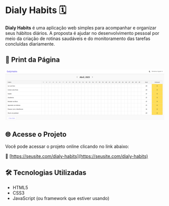 # Dialy Habits 🗓️

**Dialy Habits** é uma aplicação web simples para acompanhar e organizar seus hábitos diários. A proposta é ajudar no desenvolvimento pessoal por meio da criação de rotinas saudáveis e do monitoramento das tarefas concluídas diariamente.

## 📸 Print da Página

![Preview do site](./screenshot.png)

## 🌐 Acesse o Projeto

Você pode acessar o projeto online clicando no link abaixo:

🔗 [https://seusite.com/dialy-habits](https://seusite.com/dialy-habits)

## 🛠️ Tecnologias Utilizadas

- HTML5
- CSS3
- JavaScript (ou framework que estiver usando)